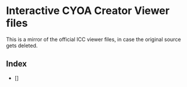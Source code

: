 # Interactive CYOA Creator Viewer files
This is a mirror of the official ICC viewer files, in case the original source
gets deleted.

## Index

* []